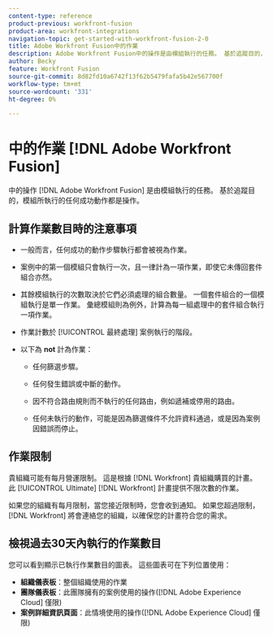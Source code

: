 ```yaml
---
content-type: reference
product-previous: workfront-fusion
product-area: workfront-integrations
navigation-topic: get-started-with-workfront-fusion-2-0
title: Adobe Workfront Fusion中的作業
description: Adobe Workfront Fusion中的操作是由模組執行的任務。 基於追蹤目的，模組所執行的任何成功動作都是操作。
author: Becky
feature: Workfront Fusion
source-git-commit: 8d82fd10a6742f13f62b5479fafa5b42e567700f
workflow-type: tm+mt
source-wordcount: '331'
ht-degree: 0%

---
```


# 中的作業 [!DNL Adobe Workfront Fusion]

中的操作 [!DNL Adobe Workfront Fusion] 是由模組執行的任務。 基於追蹤目的，模組所執行的任何成功動作都是操作。

## 計算作業數目時的注意事項

* 一般而言，任何成功的動作步驟執行都會被視為作業。

* 案例中的第一個模組只會執行一次，且一律計為一項作業，即使它未傳回套件組合亦然。

* 其餘模組執行的次數取決於它們必須處理的組合數量。  一個套件組合的一個模組執行是單一作業。 彙總模組則為例外，計算為每一組處理中的套件組合執行一項作業。

* 作業計數於 [!UICONTROL 最終處理] 案例執行的階段。

* 以下為 **not** 計為作業：

   * 任何篩選步驟。

   * 任何發生錯誤或中斷的動作。

   * 因不符合路由規則而不執行的任何路由，例如遞補或停用的路由。

   * 任何未執行的動作，可能是因為篩選條件不允許資料通過，或是因為案例因錯誤而停止。

## 作業限制

貴組織可能有每月營運限制。 這是根據 [!DNL Workfront] 貴組織購買的計畫。 此 [!UICONTROL Ultimate] [!DNL Workfront] 計畫提供不限次數的作業。

如果您的組織有每月限制，當您接近限制時，您會收到通知。 如果您超過限制， [!DNL Workfront] 將會連絡您的組織，以確保您的計畫符合您的需求。

## 檢視過去30天內執行的作業數目

您可以看到顯示已執行作業數目的圖表。 這些圖表可在下列位置使用：

* **組織儀表板**：整個組織使用的作業
* **團隊儀表板**：此團隊擁有的案例使用的操作([!DNL Adobe Experience Cloud] 僅限)
* **案例詳細資訊頁面**：此情境使用的操作([!DNL Adobe Experience Cloud] 僅限)

